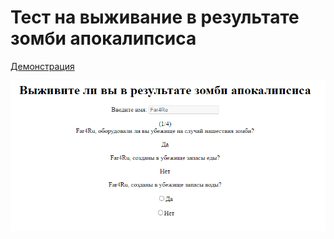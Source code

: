# Тест на выживание в результате зомби апокалипсиса

[Демонстрация](https://far4ru.github.io/zombie-survival-test/)

![Тест на выживание](images/github.png)
